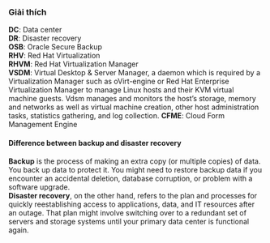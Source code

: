 ### Giải thích
__DC__: Data center\
__DR__: Disaster recovery\
__OSB__: Oracle Secure Backup\
__RHV__: Red Hat Virtualization\
__RHVM__: Red Hat Virtualization Manager\
__VSDM__: Virtual Desktop & Server Manager, a daemon which is required by a Virtualization Manager such as oVirt-engine or Red Hat Enterprise Virtualization Manager to manage Linux hosts and their KVM virtual machine guests. Vdsm manages and monitors the host’s storage, memory and networks as well as virtual machine creation, other host administration tasks, statistics gathering, and log collection.
__CFME__: Cloud Form Management Engine

#### Difference between backup and disaster recovery
__Backup__ is the process of making an extra copy (or multiple copies) of data. You back up data to protect it. You might need to restore backup data if you encounter an accidental deletion, database corruption, or problem with a software upgrade.\
__Disaster recovery__, on the other hand, refers to the plan and processes for quickly reestablishing access to applications, data, and IT resources after an outage. That plan might involve switching over to a redundant set of servers and storage systems until your primary data center is functional again.

